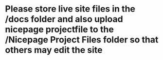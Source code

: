 # Please store live site files in the /docs folder and also upload nicepage projectfile to the /Nicepage Project Files folder so that others may edit the site
